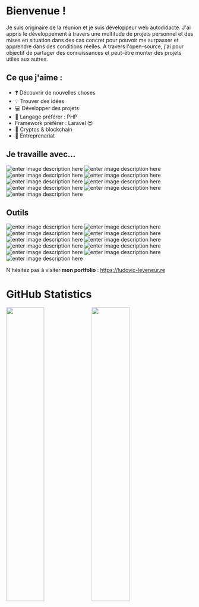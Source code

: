 # Bienvenue !

Je suis originaire de la réunion et je suis développeur web autodidacte. J'ai appris le développement à travers une multitude de projets personnel et des mises en situation dans des cas concret pour pouvoir me surpasser et apprendre dans des conditions réelles.
A travers l'open-source, j'ai pour objectif de partager des connaissances et peut-être monter des projets utiles aux autres.

## Ce que j'aime :

- ❓ Découvrir de nouvelles choses
- 💡 Trouver des idées
- 💻 Développer des projets
- 💪 Langage préférer : PHP
- Framework préférer : Laravel 😍
- 💎 Cryptos & blockchain 
- 💼 Entreprenariat

## Je travaille avec...
![enter image description here](https://img.shields.io/badge/-HTML-lightgrey) ![enter image description here](https://img.shields.io/badge/-CSS-lightgrey) ![enter image description here](https://img.shields.io/badge/-Javascript-lightgrey) ![enter image description here](https://img.shields.io/badge/-Jquery-lightgrey) ![enter image description here](https://img.shields.io/badge/-Php-lightgrey) ![enter image description here](https://img.shields.io/badge/-Laravel-lightgrey) ![enter image description here](https://img.shields.io/badge/-React.js-lightgrey) ![enter image description here](https://img.shields.io/badge/-Wordpress-lightgrey) ![enter image description here](https://img.shields.io/badge/-VueJS-lightgrey)

## Outils
![enter image description here](https://img.shields.io/badge/-Notions-lightgrey) ![enter image description here](https://img.shields.io/badge/-Trello-lightgrey) ![enter image description here](https://img.shields.io/badge/-Git-lightgrey) ![enter image description here](https://img.shields.io/badge/-Grafana-lightgrey) ![enter image description here](https://img.shields.io/badge/-Nodejs-lightgrey) ![enter image description here](https://img.shields.io/badge/-Npm-lightgrey) ![enter image description here](https://img.shields.io/badge/-Composer-lightgrey) ![enter image description here](https://img.shields.io/badge/-SSH-lightgrey) ![enter image description here](https://img.shields.io/badge/-Postman-lightgrey) ![enter image description here](https://img.shields.io/badge/-ThunderClient-lightgrey)  ![enter image description here](https://img.shields.io/badge/-VSCODE-lightgrey)

N'hésitez pas à visiter **mon portfolio** : https://ludovic-leveneur.re  

# GitHub Statistics

<img align="left" width="45%" src="https://github-readme-stats.vercel.app/api?username=Cyb3rghostx&show_icons=true&hide_border=true&theme=tokyonight">
<img align="left" width="45%" src="https://github-readme-stats.vercel.app/api/top-langs?username=Cyb3rghostx&show_icons=true&hide_border=true&theme=tokyonight&layout=compact">
